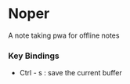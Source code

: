 # Noper

A note taking pwa for offline notes

### Key Bindings

- Ctrl - s : save the current buffer
